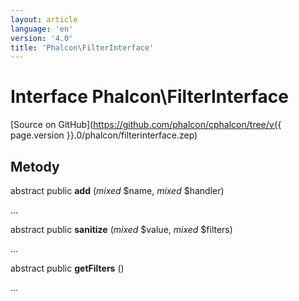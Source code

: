 ```yaml
---
layout: article
language: 'en'
version: '4.0'
title: 'Phalcon\FilterInterface'
---
```

# Interface **Phalcon\FilterInterface**

[Source on GitHub](https://github.com/phalcon/cphalcon/tree/v{{ page.version }}.0/phalcon/filterinterface.zep)

## Metody

abstract public **add** (*mixed* $name, *mixed* $handler)

...

abstract public **sanitize** (*mixed* $value, *mixed* $filters)

...

abstract public **getFilters** ()

...